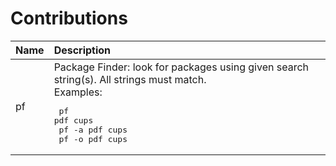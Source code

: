 # Contributions
Name | Description
:--- | :---
pf | Package Finder: look for packages using given search string(s). All strings must match.<br>Examples:<br><pre>  pf pdf cups<br>  pf -a pdf cups<br>  pf -o pdf cups</pre>
